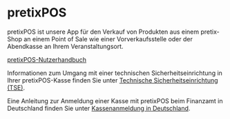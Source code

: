 # pretixPOS 

pretixPOS ist unsere App für den Verkauf von Produkten aus einem pretix-Shop an einem Point of Sale wie einer Vorverkaufsstelle oder der Abendkasse an Ihrem Veranstaltungsort. 

[pretixPOS-Nutzerhandbuch](https://download.pretix.eu/pretixpos.pdf)

Informationen zum Umgang mit einer technischen Sicherheitseinrichtung in Ihrer pretixPOS-Kasse finden Sie unter [Technische Sicherheitseinrichtung (TSE)](tse.de.md). 

Eine Anleitung zur Anmeldung einer Kasse mit pretixPOS beim Finanzamt in Deutschland finden Sie unter [Kassenanmeldung in Deutschland](register.de.md). 